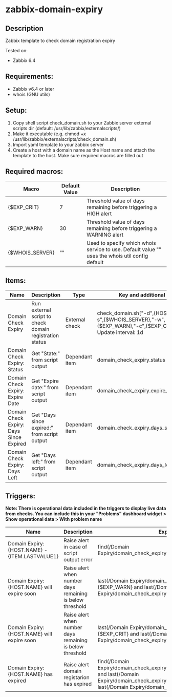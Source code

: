 # zabbix-domain-expiry

## Description

Zabbix template to check domain registration expiry

Tested on:
* Zabbix 6.4

## Requirements:
* Zabbix v6.4 or later
* whois (GNU utils)

## Setup:

1. Copy shell script check_domain.sh to your Zabbix server external scripts dir (default: /usr/lib/zabbix/externalscripts/)
2. Make it executable (e.g. chmod +x /usr/lib/zabbix/externalscripts/check_domain.sh)
2. Import yaml template to your zabbix server
3. Create a host with a domain name as the Host name and attach the template to the host. Make sure required macros are filled out

## Required macros:

|Macro|Default Value|Description|
|-----|-------------|-----------|
|{$EXP_CRIT}|7|Threshold value of days remaining before triggering a HIGH alert|
|{$EXP_WARN}|30|Threshold value of days remaining before triggering a WARNING alert|
|{$WHOIS_SERVER}|""|Used to specify which whois service to use. Default value "" uses the whois util config default|

## Items:

|Name|Description|Type|Key and additional info|
|----|-----------|----|----|
|Domain Check Expiry|Run external script to check domain registration status|External check|check_domain.sh["-d",{HOST.NAME},"-s",{$WHOIS_SERVER},"-w",{$EXP_WARN},"-c",{$EXP_CRIT}], Update interval: 1d|
|Domain Check Expiry: Status|Get "State:" from script output|Dependant item|domain_check_expiry.status|
|Domain Check Expiry: Expire Date|Get "Expire date:" from script output|Dependant item|domain_check_expiry.expire_date|
|Domain Check Expiry: Days Since Expired|Get "Days since expired:" from script output|Dependant item|domain_check_expiry.days_since_expired|
|Domain Check Expiry: Days Left|Get "Days left:" from script output|Dependant item|domain_check_expiry.days_left|

## Triggers:
<b>Note: There is operational data included in the triggers to display live data from checks. You can include this in your "Problems" dashboard widget > Show operational data > With problem name</b>

|Name|Description|Expression|Severity|
|----|-----------|----------|--------|
|Domain Expiry: {HOST.NAME} - {ITEM.LASTVALUE1}|Raise alert in case of script output error|find(/Domain Expiry/domain_check_expiry.status,#1,"like","UNKNOWN")=1|Not classified|
|Domain Expiry: {HOST.NAME} will expire soon|Raise alert when number days remaining is below threshold|last(/Domain Expiry/domain_check_expiry.days_left)<={$EXP_WARN} and last(/Domain Expiry/domain_check_expiry.expire_date)<>0|Warning|
|Domain Expiry: {HOST.NAME} will expire soon|Raise alert when number days remaining is below threshold|last(/Domain Expiry/domain_check_expiry.days_left)<={$EXP_CRIT} and last(/Domain Expiry/domain_check_expiry.expire_date)<>0|High|
|Domain Expiry: {HOST.NAME} has expired|Raise alert domain registarion has expired|find(/Domain Expiry/domain_check_expiry.status,#1,"like","EXPIRED")=1 and last(/Domain Expiry/domain_check_expiry.days_since_expired)>=0 and last(/Domain Expiry/domain_check_expiry.expire_date)<>0|Disaster|
